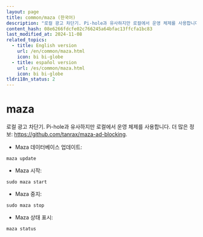 ```yaml
---
layout: page
title: common/maza (한국어)
description: "로컬 광고 차단기. Pi-hole과 유사하지만 로컬에서 운영 체제를 사용합니다."
content_hash: 08e6266fdcfe02c766245a64bfac13ffcfa1bc83
last_modified_at: 2024-11-08
related_topics:
  - title: English version
    url: /en/common/maza.html
    icon: bi bi-globe
  - title: español version
    url: /es/common/maza.html
    icon: bi bi-globe
tldri18n_status: 2
---
```

# maza

로컬 광고 차단기. Pi-hole과 유사하지만 로컬에서 운영 체제를 사용합니다.
더 많은 정보: <https://github.com/tanrax/maza-ad-blocking>.

- Maza 데이터베이스 업데이트:

`maza update`

- Maza 시작:

`sudo maza start`

- Maza 중지:

`sudo maza stop`

- Maza 상태 표시:

`maza status`
